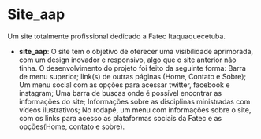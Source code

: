# Site_aap
Um site totalmente profissional dedicado a Fatec Itaquaquecetuba.

- **site_aap**: O site tem o objetivo de oferecer uma visibilidade aprimorada, com um design inovador e responsivo, algo que o site anterior não tinha. O desenvolvimento do projeto foi feito da seguinte forma: Barra de menu superior; link(s) de outras páginas (Home, Contato e Sobre); Um menu social com as opções para acessar twitter, facebook e instagram; Uma barra de buscas onde é possível encontrar as informações do site; Informações sobre as disciplinas ministradas com vídeos ilustrativos; No rodapé, um menu com informações sobre o site, com os links para acesso as plataformas sociais da Fatec e as  opções(Home, contato e sobre).

